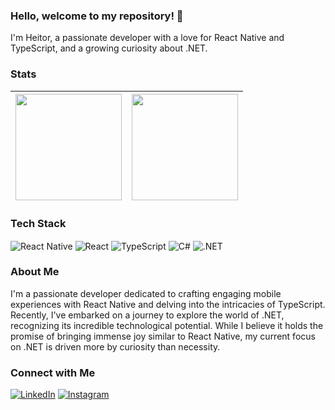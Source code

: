 ### Hello, welcome to my repository! 👋

I'm Heitor, a passionate developer with a love for React Native and TypeScript, and a growing curiosity about .NET.

### Stats

| <img height="170" src="https://github-readme-stats.vercel.app/api?username=heitor3&show_icons=true&theme=react&include_all_commits=true&count_private=true"/> | <img height="170" src="https://github-readme-stats.vercel.app/api/top-langs/?username=heitor3&layout=compact&langs_count=16&theme=react"/>
| - | - |

### Tech Stack

<div style="display: inline_block">
  <img src="https://img.shields.io/badge/React_Native-20232A?style=for-the-badge&logo=react&logoColor=61DAFB" alt="React Native" align="center"/>
  <img src="https://img.shields.io/badge/React-282c34?style=for-the-badge&logo=react&logoColor=61DAFB&labelColor=282c34" alt="React" align="center"/>
  <img src="https://img.shields.io/badge/TypeScript-007ACC?style=for-the-badge&logo=typescript&logoColor=white" alt="TypeScript" align="center"/>
  <img src="https://img.shields.io/badge/C%23-239120?style=for-the-badge&logo=c-sharp&logoColor=white" alt="C#" align="center"/>
  <img src="https://img.shields.io/badge/.NET-5C2D91?style=for-the-badge&logo=.net&logoColor=white" alt=".NET" align="center"/>
</div>

### About Me

I'm a passionate developer dedicated to crafting engaging mobile experiences with React Native and delving into the intricacies of TypeScript. Recently, I've embarked on a journey to explore the world of .NET, recognizing its incredible technological potential. While I believe it holds the promise of bringing immense joy similar to React Native, my current focus on .NET is driven more by curiosity than necessity.

### Connect with Me

[![LinkedIn](https://img.shields.io/badge/LinkedIn-0077B5?style=for-the-badge&logo=linkedin&logoColor=white)](https://www.linkedin.com/in/heitor-pires-0b7406198/)
[![Instagram](https://img.shields.io/badge/Instagram-E4405F?style=for-the-badge&logo=instagram&logoColor=white)](https://www.instagram.com/heitor_fer/)

